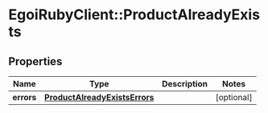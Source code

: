 # EgoiRubyClient::ProductAlreadyExists

## Properties
Name | Type | Description | Notes
------------ | ------------- | ------------- | -------------
**errors** | [**ProductAlreadyExistsErrors**](ProductAlreadyExistsErrors.md) |  | [optional] 


